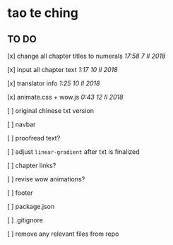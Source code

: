 # tao te ching

## TO DO

[x] change all chapter titles to numerals
*17:58 7 II 2018*

[x] input all chapter text
*1:17 10 II 2018*

[x] translator info
*1:25 10 II 2018*

[x] animate.css + wow.js
*0:43 12 II 2018*

[ ] original chinese txt version

[ ] navbar

[ ] proofread text?

[ ] adjust `linear-gradient` after txt is finalized

[ ] chapter links?

[ ] revise wow animations?

[ ] footer  

[ ] package.json  
 
[ ] .gitignore   

[ ] remove any relevant files from repo
